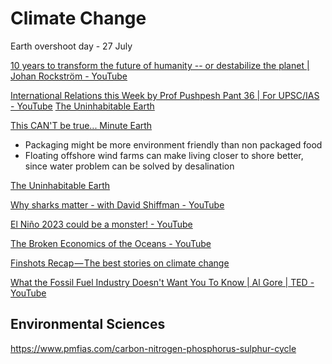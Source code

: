 # Climate Change

Earth overshoot day - 27 July

[10 years to transform the future of humanity -- or destabilize the planet | Johan Rockström - YouTube](https://www.youtube.com/watch?v=8Sl28fkrozE&ab_channel=TED)

[International Relations this Week by Prof Pushpesh Pant 36 | For UPSC/IAS - YouTube](https://www.youtube.com/watch?v=qEC4vfo9cn4)
[The Uninhabitable Earth](../../book-summaries/the-uninhabitable-earth)

[This CAN'T be true... Minute Earth](https://www.youtube.com/watch?v=1uTlC_nRb00)

- Packaging might be more environment friendly than non packaged food
- Floating offshore wind farms can make living closer to shore better, since water problem can be solved by desalination

[The Uninhabitable Earth](book-summaries/the-uninhabitable-earth.md)

[Why sharks matter - with David Shiffman - YouTube](https://www.youtube.com/watch?v=RYXQs1g8dw0&ab_channel=TheRoyalInstitution)

[El Niño 2023 could be a monster! - YouTube](https://www.youtube.com/watch?v=rwdxffEzQ9I)

[The Broken Economics of the Oceans - YouTube](https://www.youtube.com/watch?v=73ygHs4Kwcs)

[Finshots Recap — The best stories on climate change](https://finshots.in/archive/recap-2022-climate-change/)

[What the Fossil Fuel Industry Doesn't Want You To Know | Al Gore | TED - YouTube](https://www.youtube.com/watch?v=xgZC6da4mco)

## Environmental Sciences

<https://www.pmfias.com/carbon-nitrogen-phosphorus-sulphur-cycle>
